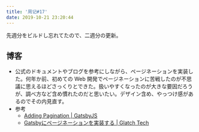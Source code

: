 ```yaml
---
title: '周记#17'
date: 2019-10-21 23:20:44
---
```

先週分をビルドし忘れてたので、二週分の更新。
## 博客
- 公式のドキュメントやブログを参考にしながら、ページネーションを実装した。何年か前、初めての Web 開発でページネーションに苦戦したのが不思議に思えるほどさっくりとできた。扱いやすくなったのが大きな要因だろうが、調べ方など含め慣れたのだと思いたい。デザイン含め、やっつけ感があるのでその内見直す。
- 参考
  - [Adding Pagination | GatsbyJS](https://www.gatsbyjs.org/docs/adding-pagination/)
  - [Gatsbyにページネーションを実装する | Glatch Tech](https://tech.glatchdesign.com/gatsby-pagination)
